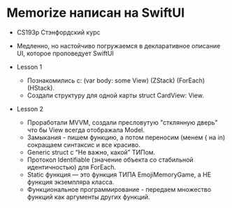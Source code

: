 # Memorize написан на SwiftUI
 - CS193p Стэнфордский курс
 - Медленно, но настойчиво погружаемся в декларативное описание UI, которое проповедует SwiftUI

- Lesson 1
    - Познакомились c: (var body: some View) (ZStack) (ForEach) (HStack).
    - Создали структуру для одной карты struct CardView: View.

- Lesson 2
    - Проработали MVVM, создали пресловутую "стклянную дверь" что бы View всегда отображала Model.
    - Замыкания - пишем функцию, а потом переносим (менем { на in) сокращаем синтаксис и все красиво.
    - Generic struct с “Не важно, какой” ТИПом.
    - Протокол Identifiable (значение объекта со стабильной идентичностью) для ForEach.
    - Static функция — это функция ТИПА EmojiMemoryGame, а НЕ функция экземпляра класса.
    - Функциональное программирование - передаем множество функций как аргументы других функций.
